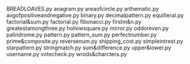 BREADLOAVES.py
anagram.py
areaofcircle.py
arthematic.py
avgofpositiveandnegative.py
binary.py
decimalpattern.py
equilteral.py
factorial&sum.py
factorial.py
fibonacci.py
firstm&n.py
greatestamongthree.py
hollowsquare.py
mirror.py
oddoreven.py
palindrome.py
pattern.py
pattern_sum.py
perfectnumber.py
prime&composite.py
reversenum.py
shipping_cost.py
simpleintrest.py
starpattern.py
stringmatch.py
sum&difference.py
upper&lower.py
username.py
votecheck.py
wrods&charcters.py
